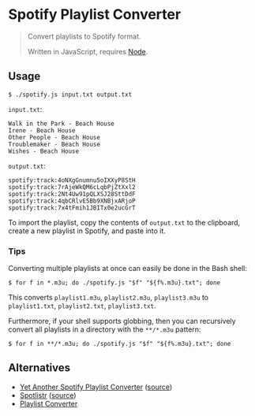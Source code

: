 Spotify Playlist Converter
==========================

> Convert playlists to Spotify format.
>
> Written in JavaScript, requires [Node](https://nodejs.org/).

Usage
-----

    $ ./spotify.js input.txt output.txt

`input.txt`:

    Walk in the Park - Beach House
    Irene - Beach House
    Other People - Beach House
    Troublemaker - Beach House
    Wishes - Beach House

`output.txt`:

    spotify:track:4oNXgGnumnu5oIXXyP8StH
    spotify:track:7rAjeWkQM6cLqbPjZtXxl2
    spotify:track:2Nt4Uw91pQLXSJ28SttDdF
    spotify:track:4qbCRlvE5Bb9XNBjxARjoP
    spotify:track:7x4tFmih1JBITx0e2ucGrT

To import the playlist, copy the contents of `output.txt` to the clipboard, create a new playlist in Spotify, and paste into it.

### Tips

Converting multiple playlists at once can easily be done in the Bash shell:

    $ for f in *.m3u; do ./spotify.js "$f" "${f%.m3u}.txt"; done

This converts `playlist1.m3u`, `playlist2.m3u`, `playlist3.m3u` to `playlist1.txt`, `playlist2.txt`, `playlist3.txt`.

Furthermore, if your shell supports globbing, then you can recursively convert all playlists in a directory with the `**/*.m3u` pattern:

    $ for f in **/*.m3u; do ./spotify.js "$f" "${f%.m3u}.txt"; done

Alternatives
------------

-   [Yet Another Spotify Playlist Converter](http://michaeldick.me/YetAnotherSpotifyPlaylistConverter/) ([source](https://github.com/bertique/YetAnotherSpotifyPlaylistConverter))
-   [Spotlistr](http://spotlistr.herokuapp.com/) ([source](https://github.com/BobNisco/Spotlistr))
-   [Playlist Converter](http://www.playlist-converter.net/)

